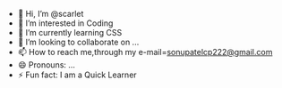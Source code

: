 - 👋 Hi, I’m @scarlet
- 👀 I’m interested in Coding
- 🌱 I’m currently learning CSS
- 💞️ I’m looking to collaborate on ...
- 📫 How to reach me,through my e-mail=sonupatelcp222@gmail.com
- 😄 Pronouns: ...
- ⚡ Fun fact: I am a Quick Learner

<!---
scarletriot/scarletriot is a ✨ special ✨ repository because its `README.md` (this file) appears on your GitHub profile.
You can click the Preview link to take a look at your changes.
--->
